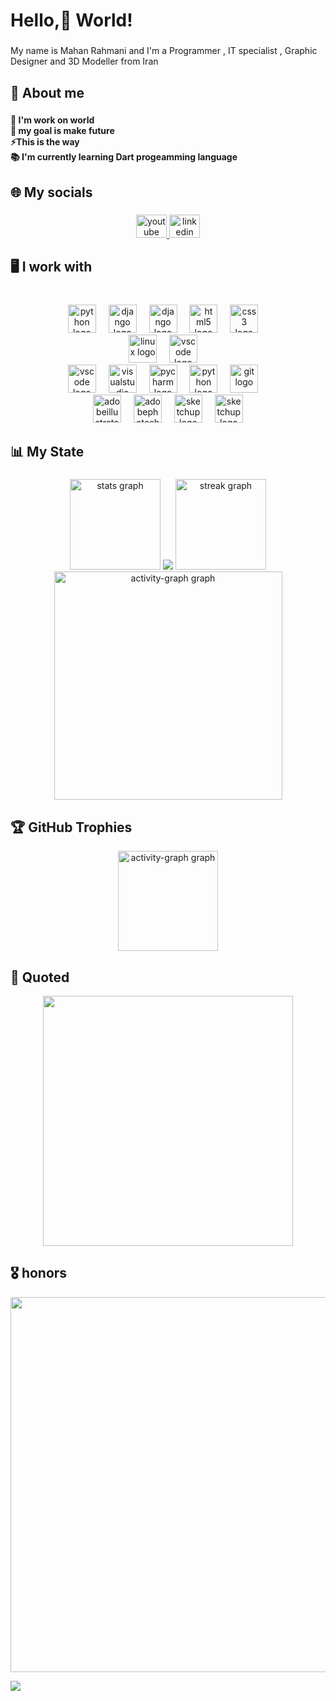 

<h1 align="left">Hello,👋 World!</h1>

###

<p align="left">My name is Mahan Rahmani and I'm a Programmer , IT specialist , Graphic Designer and 3D Modeller from Iran</p>

###

<h2 align="left">💫 About me</h2>

###

<h4 align="left">🔭 I'm work on world <br>🎯 my goal is make future<br>⚡This is the way<br>📚 I'm currently learning Dart progeamming language</h4>

###

<h2 align="left">🌐 My socials</h2>

###

<div align="center">
  <a href="https://www.youtube.com/@MahanRahmani-eh4gt" target="_blank">
    <img src="https://raw.githubusercontent.com/maurodesouza/profile-readme-generator/master/src/assets/icons/social/youtube/default.svg" width="49" height="37" alt="youtube logo"  />
  </a>
  <a href="https://linkedin.com/in/www.linkedin.com/in/mahan-rahmani" target="_blank">
    <img src="https://raw.githubusercontent.com/maurodesouza/profile-readme-generator/master/src/assets/icons/social/linkedin/default.svg" width="49" height="37" alt="linkedin logo"  />
  </a>
</div>

###

<h2 align="left">🖥 I work with</h2>

###

<br clear="both">

<div align="center">
  <img src="https://skillicons.dev/icons?i=py" height="45" alt="python logo"  />
  <img width="12" />
  <img src="https://skillicons.dev/icons?i=dart" height="45" alt="django logo"  />
  <img width="12" />
  <img src="https://skillicons.dev/icons?i=flutter" height="45" alt="django logo"  />
  <img width="12" />
  <img src="https://skillicons.dev/icons?i=html" height="45" alt="html5 logo"  />
  <img width="12" />
  <img src="https://skillicons.dev/icons?i=css" height="45" alt="css3 logo"  />
  <img width="12" /> <br>
  <img src="https://skillicons.dev/icons?i=windows" height="45" alt="linux logo"  />
  <img width="12" />
  <img src="https://skillicons.dev/icons?i=linux" height="45" alt="vscode logo"  />
  <img width="12" /> <br>
  <img src="https://skillicons.dev/icons?i=vscode" height="45" alt="vscode logo"  />
  <img width="12" />
  <img src="https://skillicons.dev/icons?i=visualstudio" height="45" alt="visualstudio logo"  />
  <img width="12" />
  <img src="https://cdn.jsdelivr.net/gh/devicons/devicon/icons/pycharm/pycharm-original.svg" height="45" alt="pycharm logo"  />
  <img width="12" />
  <img src="https://skillicons.dev/icons?i=androidstudio" height="45" alt="python logo"  />
  <img width="12" />
  <img src="https://skillicons.dev/icons?i=git" height="45" alt="git logo"  />
  <img width="12"/> <br>
  <img src="https://skillicons.dev/icons?i=ai" height="45" alt="adobeillustrator logo"  />
  <img width="12" />
  <img src="https://skillicons.dev/icons?i=ps" height="45" alt="adobephotoshop logo"  />
  <img width="12" />
  <img src="https://skillicons.dev/icons?i=sketchup" height="45" alt="sketchup logo"  />
  <img width="12" />
  <img src="https://skillicons.dev/icons?i=vray" height="45" alt="sketchup logo"  />
</div>

###

<h2 align="left">📊 My State</h2>

###

<div align="center">
  <img src="https://github-readme-stats.vercel.app/api?username=mhnrhmni&hide_title=false&hide_rank=false&show_icons=true&include_all_commits=true&count_private=true&disable_animations=false&theme=dracula&locale=en&hide_border=false&order=1" height="145" alt="stats graph"  />
  <img src ="https://github-readme-stats.vercel.app/api/top-langs/?username=mhnrhmni&layout=compact&theme=react"/>
  <img src="https://streak-stats.demolab.com?user=mhnrhmni&locale=en&mode=daily&theme=dracula&hide_border=false&border_radius=5&order=3" height="145" alt="streak graph"  />
  <img src="https://github-readme-activity-graph.vercel.app/graph?username=mhnrhmni&radius=13&theme=react&area=true&order=5" height="365" alt="activity-graph graph"  />
</div>

###

<h2 align="left">🏆 GitHub Trophies</h2>

<div align="center">
  <img src="https://github-profile-trophy.vercel.app/?username=mhnrhmni&theme=radical&no-frame=false&no-bg=true&margin-w=4" height="160" alt="activity-graph graph"  />
</div>


 ###

<h2 align="left">🔑 Quoted</h2>

<div align="center">
  <img height="400" src="https://quotes-github-readme.vercel.app/api?type=vetical&theme=tokyonight"  />
</div>

###

<h2 align="left">🎖️ honors</h2>

<img height="600" src="https://certificates.cs50.io/abed8e25-f358-4d02-9e4f-9dcecbe07c56.png?size=A4"  />

[![](https://visitcount.itsvg.in/api?id=mhnrhmni&icon=6&color=5)](https://visitcount.itsvg.in)


<!-- Proudly created with GPRM ( https://gprm.itsvg.in ) -->


<!---
mhnrhmni/mhnrhmni is a ✨ special ✨ repository because its `README.md` (this file) appears on your GitHub profile.
You can click the Preview link to take a look at your changes.
--->
